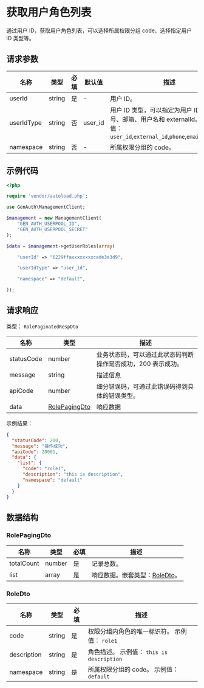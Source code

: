 # 获取用户角色列表

<!--
  警告⚠️：
  不要直接修改该文档，
  https://github.com/Authing/authing-docs-factory
  使用该项目进行生成
-->

<LastUpdated />

通过用户 ID，获取用户角色列表，可以选择所属权限分组 code、选择指定用户 ID 类型等。

## 请求参数

| 名称       | 类型   | 必填 | 默认值  | 描述                                                                                                                              | 示例值                     |
| ---------- | ------ | ---- | ------- | --------------------------------------------------------------------------------------------------------------------------------- | -------------------------- |
| userId     | string | 是   | -       | 用户 ID。                                                                                                                         | `6229ffaxxxxxxxxcade3e3d9` |
| userIdType | string | 否   | user_id | 用户 ID 类型，可以指定为用户 ID、手机号、邮箱、用户名和 externalId。。 枚举值：`user_id`,`external_id`,`phone`,`email`,`username` | `user_id`                  |
| namespace  | string | 否   | -       | 所属权限分组的 code。                                                                                                             | `default`                  |

## 示例代码

```php
<?php

require 'vendor/autoload.php';

use GenAuth\ManagementClient;

$management = new ManagementClient(
    "GEN_AUTH_USERPOOL_ID",
    "GEN_AUTH_USERPOOL_SECRET"
);

$data = $management->getUserRoles(array(

    "userId" => "6229ffaxxxxxxxxcade3e3d9",

    "userIdType" => "user_id",

    "namespace" => "default",

));
```

## 请求响应

类型： `RolePaginatedRespDto`

| 名称       | 类型                                       | 描述                                                         |
| ---------- | ------------------------------------------ | ------------------------------------------------------------ |
| statusCode | number                                     | 业务状态码，可以通过此状态码判断操作是否成功，200 表示成功。 |
| message    | string                                     | 描述信息                                                     |
| apiCode    | number                                     | 细分错误码，可通过此错误码得到具体的错误类型。               |
| data       | <a href="#RolePagingDto">RolePagingDto</a> | 响应数据                                                     |

示例结果：

```json
{
  "statusCode": 200,
  "message": "操作成功",
  "apiCode": 20001,
  "data": {
    "list": {
      "code": "role1",
      "description": "this is description",
      "namespace": "default"
    }
  }
}
```

## 数据结构

### <a id="RolePagingDto"></a> RolePagingDto

| 名称       | 类型   | 必填 | 描述                                                 |
| ---------- | ------ | ---- | ---------------------------------------------------- |
| totalCount | number | 是   | 记录总数。                                           |
| list       | array  | 是   | 响应数据。嵌套类型：<a href="#RoleDto">RoleDto</a>。 |

### <a id="RoleDto"></a> RoleDto

| 名称        | 类型   | 必填 | 描述                                          |
| ----------- | ------ | ---- | --------------------------------------------- |
| code        | string | 是   | 权限分组内角色的唯一标识符。 示例值： `role1` |
| description | string | 是   | 角色描述。 示例值： `this is description`     |
| namespace   | string | 是   | 所属权限分组的 code。 示例值： `default`      |
